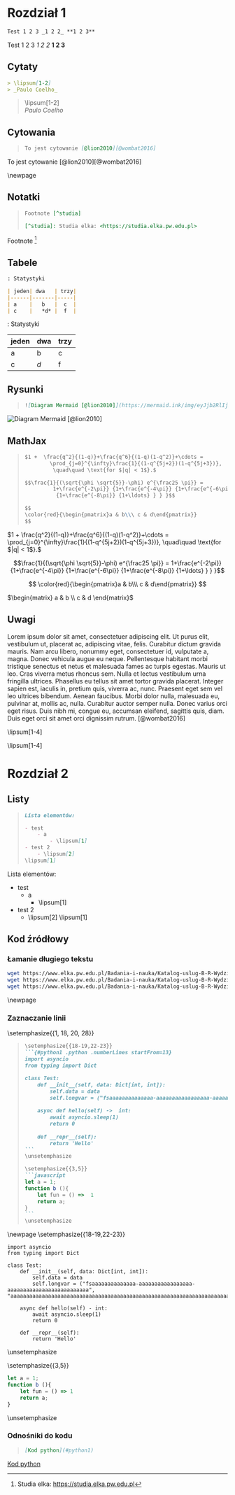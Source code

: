 # Rozdział 1

```markdown
Test 1 2 3 _1 2 2_ **1 2 3**
```

Test 1 2 3 _1 2 2_ **1 2 3**

## Cytaty

```markdown
> \lipsum[1-2]  
> _Paulo Coelho_
```

> \lipsum[1-2]  
> _Paulo Coelho_

## Cytowania

> ```markdown
> To jest cytowanie [@lion2010][@wombat2016] 
> ```

To jest cytowanie [@lion2010][@wombat2016] 

\newpage
## Notatki
> ```markdown
> Footnote [^studia]
>
> [^studia]: Studia elka: <https://studia.elka.pw.edu.pl> 
> ```

Footnote [^studia]

[^studia]: Studia elka: <https://studia.elka.pw.edu.pl>

## Tabele

```markdown
: Statystyki

| jeden| dwa   | trzy| 
|------|-------|-----|
| a    |   b   |  c  |
| c    |   *d* |  f  |
```

: Statystyki

| jeden| dwa   | trzy| 
|------|-------|-----|
| a    |   b   |  c  |
| c    |   *d* |  f  | 


## Rysunki

> ```{.markdown .numberLines}
> ![Diagram Mermaid [@lion2010]](https://mermaid.ink/img/eyJjb2RlIjoiZ3JhcGggVERcbiAgICBBW0NocmlzdG1hc10gLS0-fEdldCBtb25leXwgQihHbyBzaG9wcGluZylcbiAgICBCIC0tPiBDe0xldCBtZSB0aGlua31cbiAgICBDIC0tPnxPbmV8IERbTGFwdG9wXVxuICAgIEMgLS0-fFR3b3wgRVtpUGhvbmVdXG4gICAgQyAtLT58VGhyZWV8IEZbQ2FyXVxuICAiLCJtZXJtYWlkIjp7InRoZW1lIjoiYmFzZSJ9LCJ1cGRhdGVFZGl0b3IiOmZhbHNlLCJhdXRvU3luYyI6dHJ1ZSwidXBkYXRlRGlhZ3JhbSI6ZmFsc2V9)
> ```

![Diagram Mermaid [@lion2010]](https://mermaid.ink/img/eyJjb2RlIjoiZ3JhcGggVERcbiAgICBBW0NocmlzdG1hc10gLS0-fEdldCBtb25leXwgQihHbyBzaG9wcGluZylcbiAgICBCIC0tPiBDe0xldCBtZSB0aGlua31cbiAgICBDIC0tPnxPbmV8IERbTGFwdG9wXVxuICAgIEMgLS0-fFR3b3wgRVtpUGhvbmVdXG4gICAgQyAtLT58VGhyZWV8IEZbQ2FyXVxuICAiLCJtZXJtYWlkIjp7InRoZW1lIjoiYmFzZSJ9LCJ1cGRhdGVFZGl0b3IiOmZhbHNlLCJhdXRvU3luYyI6dHJ1ZSwidXBkYXRlRGlhZ3JhbSI6ZmFsc2V9)

## MathJax

> ```markdown
> $1 +  \frac{q^2}{(1-q)}+\frac{q^6}{(1-q)(1-q^2)}+\cdots =
>         \prod_{j=0}^{\infty}\frac{1}{(1-q^{5j+2})(1-q^{5j+3})},
>          \quad\quad \text{for $|q| < 1$}.$
> 
> $$\frac{1}{(\sqrt{\phi \sqrt{5}}-\phi) e^{\frac25 \pi}} =
>          1+\frac{e^{-2\pi}} {1+\frac{e^{-4\pi}} {1+\frac{e^{-6\pi}}
>           {1+\frac{e^{-8\pi}} {1+\ldots} } } }$$
> 
> $$
> \color{red}{\begin{pmatrix}a & b\\\ c & d\end{pmatrix}}
> $$
> ```

$1 +  \frac{q^2}{(1-q)}+\frac{q^6}{(1-q)(1-q^2)}+\cdots =
        \prod_{j=0}^{\infty}\frac{1}{(1-q^{5j+2})(1-q^{5j+3})},
         \quad\quad \text{for $|q| < 1$}.$

$$\frac{1}{(\sqrt{\phi \sqrt{5}}-\phi) e^{\frac25 \pi}} =
         1+\frac{e^{-2\pi}} {1+\frac{e^{-4\pi}} {1+\frac{e^{-6\pi}}
          {1+\frac{e^{-8\pi}} {1+\ldots} } } }$$

$$
\color{red}{\begin{pmatrix}a & b\\\ c & d\end{pmatrix}}
$$

$\begin{matrix} a & b \\ c & d \end{matrix}$

## Uwagi

Lorem ipsum dolor sit amet, consectetuer adipiscing elit. Ut purus elit, vestibulum
ut, placerat ac, adipiscing vitae, felis. Curabitur dictum gravida mauris. Nam arcu libero,
nonummy eget, consectetuer id, vulputate a, magna. Donec vehicula augue eu neque.
Pellentesque habitant morbi tristique senectus et netus et malesuada fames ac turpis
egestas. Mauris ut leo. Cras viverra metus rhoncus sem. Nulla et lectus vestibulum urna
fringilla ultrices. Phasellus eu tellus sit amet tortor gravida placerat. Integer sapien est,
iaculis in, pretium quis, viverra ac, nunc. Praesent eget sem vel leo ultrices bibendum.
Aenean faucibus. Morbi dolor nulla, malesuada eu, pulvinar at, mollis ac, nulla. Curabitur
auctor semper nulla. Donec varius orci eget risus. Duis nibh mi, congue eu, accumsan
eleifend, sagittis quis, diam. Duis eget orci sit amet orci dignissim rutrum. [@wombat2016]

\lipsum[1-4]


\lipsum[1-4]


# Rozdział 2

## Listy

> ```markdown
> Lista elementów:  
> 
> - test
>     - a
>         - \lipsum[1]
> - test 2
>     - \lipsum[2]      
> \lipsum[1]
> ```

Lista elementów:  

- test
    - a
        - \lipsum[1]
- test 2
    - \lipsum[2]
\lipsum[1]


## Kod źródłowy

### Łamanie długiego tekstu

```bash
wget https://www.elka.pw.edu.pl/Badania-i-nauka/Katalog-uslug-B-R-Wydzialu-Elektroniki-i-Technik-Informacyjnych-PW
wget https://www.elka.pw.edu.pl/Badania-i-nauka/Katalog-uslug-B-R-Wydzialu-Elektroniki-i-Technik-Informacyjnych-PW
wget https://www.elka.pw.edu.pl/Badania-i-nauka/Katalog-uslug-B-R-Wydzialu-Elektroniki-i-Technik-Informacyjnych-PW
```
                        
\newpage
### Zaznaczanie linii

\setemphasize{{1, 18, 20, 28}}
> ~~~markdown
> \setemphasize{{18-19,22-23}}
> ```{#python1 .python .numberLines startFrom=13}
> import asyncio
> from typing import Dict
> 
> class Test:
>     def __init__(self, data: Dict[int, int]):
>         self.data = data
>         self.longvar = ("fsaaaaaaaaaaaaaa-aaaaaaaaaaaaaaaaa-aaaaaaaaaaaaaaaaaaaaaaaaaa", "aaaaaaaaaaaaaaaaaaaaaaaaaaaaaaaaaaaaaaaaaaaaaaaaaaaaaaaaaaaaaaaaaaaaaaaaaaaaaaaaaaaaaaaa")
>         
>     async def hello(self) ->  int:
>         await asyncio.sleep(1)
>         return 0
>         
>     def __repr__(self):
>         return 'Hello'
> ```
> \unsetemphasize
> 
> \setemphasize{{3,5}}
> ```javascript
> let a = 1;
> function b (){
>     let fun = () =>  1 
>     return a;
> }
> ```
> \unsetemphasize
> ~~~

\newpage
\setemphasize{{18-19,22-23}}
```{#python1 .python .numberLines startFrom=13}
import asyncio
from typing import Dict

class Test:
    def __init__(self, data: Dict[int, int]):
        self.data = data
        self.longvar = ("fsaaaaaaaaaaaaaa-aaaaaaaaaaaaaaaaa-aaaaaaaaaaaaaaaaaaaaaaaaaa", "aaaaaaaaaaaaaaaaaaaaaaaaaaaaaaaaaaaaaaaaaaaaaaaaaaaaaaaaaaaaaaaaaaaaaaaaaaaaaaaaaaaaaaaa")
        
    async def hello(self) - int:
        await asyncio.sleep(1)
        return 0
        
    def __repr__(self):
        return 'Hello'
```
\unsetemphasize

\setemphasize{{3,5}}
```javascript
let a = 1;
function b (){
    let fun = () => 1 
    return a;
}
```
\unsetemphasize

### Odnośniki do kodu

> ```markdown
> [Kod python](#python1)
> ```

[Kod python](#python1)

